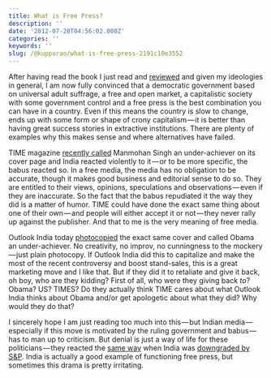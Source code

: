 ```yaml
---
title: What is Free Press?
description: ''
date: '2012-07-20T04:56:02.000Z'
categories: ''
keywords: ''
slug: /@kuppurao/what-is-free-press-2191c10e3552
---
```


After having read the book I just read and [reviewed](http://kuppurao.com/blog/2012/07/book-review-why-nations-fail/ "Book Review: Why Nations Fail") and given my ideologies in general, I am now fully convinced that a democratic government based on universal adult suffrage, a free and open market, a capitalistic society with some government control and a free press is the best combination you can have in a country. Even if this means the country is slow to change, ends up with some form or shape of crony capitalism — it is better than having great success stories in extractive institutions. There are plenty of examples why this makes sense and where alternatives have failed.

TIME magazine [recently called](http://www.time.com/time/covers/asia/0,16641,20120716,00.html) Manmohan Singh an under-achiever on its cover page and India reacted violently to it — or to be more specific, the babus reacted so. In a free media, the media has no obligation to be accurate, though it makes good business and editorial sense to do so. They are entitled to their views, opinions, speculations and observations — even if they are inaccurate. So the fact that the babus repudiated it the way they did is a matter of humor. TIME could have done the exact same thing about one of their own — and people will either accept it or not — they never rally up against the publisher. And that to me is the very meaning of free media.

Outlook India today [photocopied](http://www.outlookindia.com/index.asp#Logo) the exact same cover and called Obama an under-achiever. No creativity, no improv, no cunningness to the mockery — just plain photocopy. If Outlook India did this to capitalize and make the most of the recent controversy and boost stand-sales, this is a great marketing move and I like that. But if they did it to retaliate and give it back, oh boy, who are they kidding? First of all, who were they giving back _to_? Obama? US? TIMES? Do they actually think TIME cares about what Outlook India thinks about Obama and/or get apologetic about what they did? Why would they do that?

I sincerely hope I am just reading too much into this — but Indian media — especially if this move is motivated by the ruling government and babus — has to man up to criticism. But denial is just a way of life for these politicians — they reacted the [same way](http://www.hindustantimes.com/business-news/WorldEconomy/Pranab-rejects-S-amp-P-s-India-downgrade-threat/Article1-869621.aspx) when India was [downgraded by S&P](http://www.forbes.com/sites/kenrapoza/2012/06/11/india-in-trouble-threatened-with-downgrade-by-sp/). India is actually a good example of functioning free press, but sometimes this drama is pretty irritating.